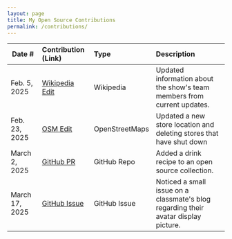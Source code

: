 ```yaml
---
layout: page
title: My Open Source Contributions
permalink: /contributions/
---
```


<!--
Type of the contribution should be "Wikipedia edit", "OpenStreet Map feature", "Documentation", "Course website", "Blog",
"Browser Add-on", etc.

The description should include a brief summary of what you did.

The link should bring us to a public page that shows your contribution. 

Replace the first row with your own contribution. 

-->





| Date #       | Contribution (Link)  | Type  | Description |
|---|:---|:---|:---|
| Feb. 5, 2025   | [Wikipedia Edit](https://en.wikipedia.org/w/index.php?title=Christina_Haack&oldid=1274153017)    | Wikipedia    |   Updated information about the show's team members from current updates.    |
| Feb. 23, 2025  | [OSM Edit](https://www.openstreetmap.org/user/sh1239/history#map=19/40.530753/-74.228151)  | OpenStreetMaps | Updated a new store location and deleting stores that have shut down    |
| March 2, 2025    | [GitHub PR](https://github.com/alfg/opendrinks/pull/1433)   | GitHub Repo    | Added a drink recipe to an open source collection.  |
| March 17, 2025    | [GitHub Issue](https://github.com/ossd-s25/ajokt123-weekly/issues/1)   | GitHub Issue    | Noticed a small issue on a classmate's blog regarding their avatar display picture.  |